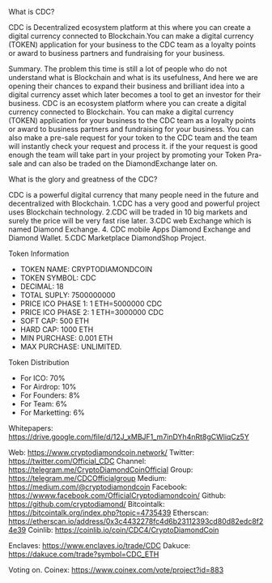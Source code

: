 What is CDC?

CDC is Decentralized ecosystem platform at this where you can create a digital currency connected to Blockchain.You can make a digital currency (TOKEN) application for your business to the CDC team as a loyalty points or award to business partners and fundraising for your business.

Summary.
The problem this time is still a lot of people who do not understand what is Blockchain and what is its usefulness,
And here we are opening their chances to expand their business and brilliant idea into a digital currency asset which later becomes a tool to get an investor for their business.
CDC is an ecosystem platform where you can create a digital currency connected to Blockchain.
You can make a digital currency (TOKEN) application for your business to the CDC team as a loyalty points or award to business partners and fundraising for your business.
You can also make a pre-sale request for your token to the CDC team and the team will instantly check your request and process it.
if the your request is good enough the team will take part in your project by promoting your Token Pra-sale and can also be traded on the DiamondExchange later on.

What is the glory and greatness of the CDC?

CDC is a powerful digital currency that many people need in the future and decentralized with Blockchain.
1.CDC has a very good and powerful project uses Blockchain technology.
2.CDC will be traded in 10 big markets and surely the price will be very fast rise later.
3.CDC web Exchange which is named Diamond Exchange.
4. CDC mobile Apps Diamond Exchange and Diamond Wallet.
5.CDC Marketplace DiamondShop Project.

Token Information

- TOKEN NAME: CRYPTODIAMONDCOIN
- TOKEN SYMBOL: CDC
- DECIMAL: 18
- TOTAL SUPLY: 7500000000
- PRICE ICO PHASE 1: 1 ETH=5000000 CDC
- PRICE ICO PHASE 2: 1 ETH=3000000 CDC
- SOFT CAP: 500 ETH
- HARD CAP: 1000 ETH
- MIN PURCHASE: 0.001 ETH
- MAX PURCHASE: UNLIMITED.

Token Distribution

- For ICO: 70%
- For Airdrop: 10%
- For Founders: 8%
- For Team: 6%
- For Marketting: 6%

Whitepapers: https://drive.google.com/file/d/12J_xMBJF1_m7inDYh4nRt8gCWliqCz5Y

Web: https://www.cryptodiamondcoin.network/
Twitter: https://twitter.com/Official_CDC
Channel: https://telegram.me/CryptoDiamondCoinOfficial
Group: https://telegram.me/CDCOfficialgroup
Medium: https://medium.com/@cryptodiamondcoin
Facebook: https://wwww.facebook.com/OfficialCryptodiamondcoin/
Github: https://github.com/cryptodiamond/
Bitcointalk: https://bitcointalk.org/index.php?topic=4735439
Etherscan: https://etherscan.io/address/0x3c4432278fc4d6b23112393cd80d82edc8f24e39
Coinlib: https://coinlib.io/coin/CDC4/CryptoDiamondCoin

Enclaves: https://www.enclaves.io/trade/CDC
Dakuce: https://dakuce.com/trade?symbol=CDC_ETH

Voting on.
Coinex: https://www.coinex.com/vote/project?id=883

